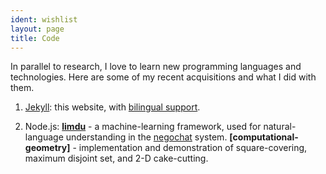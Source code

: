 ```yaml
---
ident: wishlist
layout: page
title: Code
---
```

In parallel to research, I love to learn new programming languages and technologies. 
Here are some of my recent acquisitions and what I did with them.

1. [Jekyll][1]: this website, with [bilingual support][1a].

2. Node.js: **[limdu][2a]** - a machine-learning framework, used for natural-language understanding in the [negochat][2b] system.
**[computational-geometry]** - implementation and demonstration of square-covering, maximum disjoint set, and 2-D cake-cutting.


[1]: http://jekyllrb.com/
[1a]: https://www.sylvaindurand.org/making-jekyll-multilingual/
[2a]: https://github.com/erelsgl/limdu
[2b]: {{site.baseurl}}/topics/negochat
[2c]: https://github.com/erelsgl/computational-geometry
